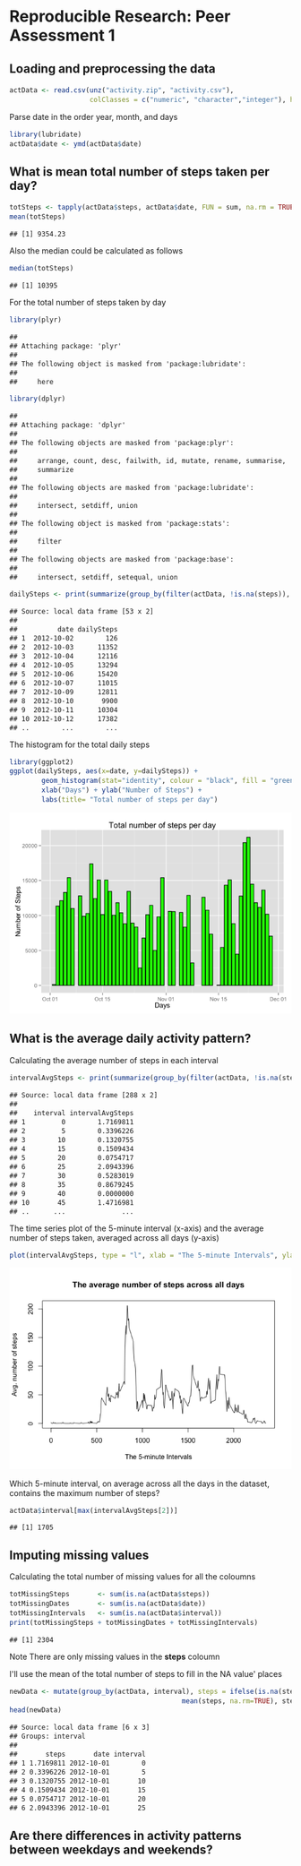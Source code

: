 # Reproducible Research: Peer Assessment 1


## Loading and preprocessing the data

```r
actData <- read.csv(unz("activity.zip", "activity.csv"), 
                    colClasses = c("numeric", "character","integer"), header = T)
```

Parse date in the order year, month, and days 

```r
library(lubridate)
actData$date <- ymd(actData$date)
```

## What is mean total number of steps taken per day?

```r
totSteps <- tapply(actData$steps, actData$date, FUN = sum, na.rm = TRUE)
mean(totSteps)
```

```
## [1] 9354.23
```

Also the median could be calculated as follows


```r
median(totSteps)
```

```
## [1] 10395
```

For the total number of steps taken by day 

```r
library(plyr)
```

```
## 
## Attaching package: 'plyr'
## 
## The following object is masked from 'package:lubridate':
## 
##     here
```

```r
library(dplyr)
```

```
## 
## Attaching package: 'dplyr'
## 
## The following objects are masked from 'package:plyr':
## 
##     arrange, count, desc, failwith, id, mutate, rename, summarise,
##     summarize
## 
## The following objects are masked from 'package:lubridate':
## 
##     intersect, setdiff, union
## 
## The following object is masked from 'package:stats':
## 
##     filter
## 
## The following objects are masked from 'package:base':
## 
##     intersect, setdiff, setequal, union
```

```r
dailySteps <- print(summarize(group_by(filter(actData, !is.na(steps)), date), dailySteps = sum(steps)))
```

```
## Source: local data frame [53 x 2]
## 
##          date dailySteps
## 1  2012-10-02        126
## 2  2012-10-03      11352
## 3  2012-10-04      12116
## 4  2012-10-05      13294
## 5  2012-10-06      15420
## 6  2012-10-07      11015
## 7  2012-10-09      12811
## 8  2012-10-10       9900
## 9  2012-10-11      10304
## 10 2012-10-12      17382
## ..        ...        ...
```

The histogram for the total daily steps


```r
library(ggplot2)
ggplot(dailySteps, aes(x=date, y=dailySteps)) + 
        geom_histogram(stat="identity", colour = "black", fill = "green") +
        xlab("Days") + ylab("Number of Steps") + 
        labs(title= "Total number of steps per day") 
```

![](PA1_template_files/figure-html/unnamed-chunk-6-1.png) 



## What is the average daily activity pattern?
Calculating the average number of steps in each interval


```r
intervalAvgSteps <- print(summarize(group_by(filter(actData, !is.na(steps)), interval), intervalAvgSteps = mean(steps)))
```

```
## Source: local data frame [288 x 2]
## 
##    interval intervalAvgSteps
## 1         0        1.7169811
## 2         5        0.3396226
## 3        10        0.1320755
## 4        15        0.1509434
## 5        20        0.0754717
## 6        25        2.0943396
## 7        30        0.5283019
## 8        35        0.8679245
## 9        40        0.0000000
## 10       45        1.4716981
## ..      ...              ...
```

The time series plot of the 5-minute interval (x-axis) and the average number of steps taken, averaged across all days (y-axis)


```r
plot(intervalAvgSteps, type = "l", xlab = "The 5-minute Intervals", ylab = "Avg. number of steps", main = "The average number of steps across all days")
```

![](PA1_template_files/figure-html/unnamed-chunk-8-1.png) 

Which 5-minute interval, on average across all the days in the dataset, contains the maximum number of steps?


```r
actData$interval[max(intervalAvgSteps[2])]
```

```
## [1] 1705
```


## Imputing missing values
Calculating the total number of missing values for all the coloumns

```r
totMissingSteps       <- sum(is.na(actData$steps))
totMissingDates       <- sum(is.na(actData$date))
totMissingIntervals   <- sum(is.na(actData$interval))
print(totMissingSteps + totMissingDates + totMissingIntervals)
```

```
## [1] 2304
```
Note There are only missing values in the **steps** coloumn 


I'll use the mean of the total number of steps to fill in the NA value' places 


```r
newData <- mutate(group_by(actData, interval), steps = ifelse(is.na(steps), 
                                           mean(steps, na.rm=TRUE), steps))
head(newData)
```

```
## Source: local data frame [6 x 3]
## Groups: interval
## 
##       steps       date interval
## 1 1.7169811 2012-10-01        0
## 2 0.3396226 2012-10-01        5
## 3 0.1320755 2012-10-01       10
## 4 0.1509434 2012-10-01       15
## 5 0.0754717 2012-10-01       20
## 6 2.0943396 2012-10-01       25
```



## Are there differences in activity patterns between weekdays and weekends?
